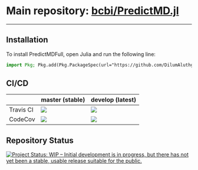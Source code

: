 <!-- Beginning of file -->

# Main repository: [bcbi/PredictMD.jl](https://github.com/bcbi/PredictMD.jl)

---

## Installation

To install PredictMDFull, open Julia and run the following line:
```julia
import Pkg; Pkg.add(Pkg.PackageSpec(url="https://github.com/DilumAluthge/PredictMDFull.jl", rev="master"));
```

## CI/CD

<table>
    <thead>
        <tr>
            <th></th>
            <th>master (stable)</th>
            <th>develop (latest)</th>
        </tr>
    </thead>
    <tbody>
        <tr>
            <td>Travis CI</td>
            <td><a href="https://travis-ci.com/DilumAluthge/PredictMDFull.jl/branches">
            <img
            src="https://travis-ci.com/DilumAluthge/PredictMDFull.jl.svg?branch=master"
            /></a></td>
            <td><a href="https://travis-ci.com/DilumAluthge/PredictMDFull.jl/branches">
            <img
            src="https://travis-ci.com/DilumAluthge/PredictMDFull.jl.svg?branch=develop"
            /></a></td>
        </tr>
        <!--<tr>
            <td>AppVeyor CI</td>
            <td>
            <a
            href="https://ci.appveyor.com/project/mirestrepo/predictmdfull-jl/history">
            <img
            title="AppVeyor build status (master)" src="https://ci.appveyor.com/api/projects/status/github/bcbi/PredictMDFull.jl?branch=master&svg=true"
            />
            </a></td>
            <td><a href="https://ci.appveyor.com/project/mirestrepo/predictmdfull-jl/history">
            <img
            src="https://ci.appveyor.com/api/projects/status/github/bcbi/PredictMDFull.jl?branch=develop&svg=true"
            />
            </a></td>
        </tr>-->
        <tr>
            <td>CodeCov</td>
            <td>
            <a
            href="https://codecov.io/gh/DilumAluthge/PredictMDFull.jl/branch/master">
            <img
            src="https://codecov.io/gh/DilumAluthge/PredictMDFull.jl/branch/master/graph/badge.svg"
            /></a></td>
            <td>
            <a
            href="https://codecov.io/gh/DilumAluthge/PredictMDFull.jl/branch/develop">
            <img src="https://codecov.io/gh/DilumAluthge/PredictMDFull.jl/branch/develop/graph/badge.svg"
            /></a></td>
        </tr>
    </tbody>
</table>

## Repository Status

<a href="https://www.repostatus.org/#wip">
    <img src="https://www.repostatus.org/badges/latest/wip.svg" alt="Project Status: WIP – Initial development is in progress, but there has not yet been a stable, usable release suitable for the public." />
</a>

<!-- End of file -->
